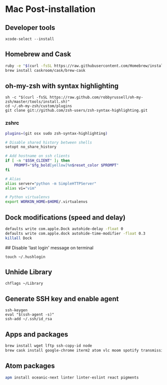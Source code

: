 # Mac Post-installation

## Developer tools
```
xcode-select --install
```

## Homebrew and Cask
```bash
ruby -e "$(curl -fsSL https://raw.githubusercontent.com/Homebrew/install/master/install)"
brew install caskroom/cask/brew-cask
```

## oh-my-zsh with syntax highlighting
```
sh -c "$(curl -fsSL https://raw.github.com/robbyrussell/oh-my-zsh/master/tools/install.sh)"
cd ~/.oh-my-zsh/custom/plugins
git clone git://github.com/zsh-users/zsh-syntax-highlighting.git
```
### zshrc
```bash
plugins=(git osx sudo zsh-syntax-highlighting)

# Disable shared history between shells
setopt no_share_history

# Add hostname on ssh clients
if [ -n "$SSH_CLIENT" ]; then
    PROMPT="$fg_bold[yellow]%m$reset_color $PROMPT"
fi

# Alias
alias server="python -m SimpleHTTPServer"
alias vi="vim"

# Python virtualenvs
export WORKON_HOME=$HOME/.virtualenvs
```

## Dock modifications (speed and delay)
```bash
defaults write com.apple.Dock autohide-delay -float 0
defaults write com.apple.dock autohide-time-modifier -float 0.3
killall Dock
```

## Disable 'last login' message on terminal
```
touch ~/.hushlogin
```

## Unhide Library
```
chflags ~/Library
```

## Generate SSH key and enable agent
```
ssh-keygen
eval "$(ssh-agent -s)"
ssh-add ~/.ssh/id_rsa
```

## Apps and packages
```bash
brew install wget lftp ssh-copy-id node
brew cask install google-chrome iterm2 atom vlc moom spotify transmission
```

## Atom packages
```bash
apm install oceanic-next linter linter-eslint react pigments
```
